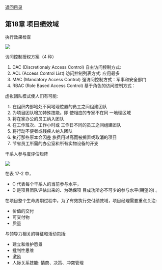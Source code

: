 [返回目录](/blog/ruankao/index.md)

## 第18章 项目绩效域

执行效果检查

![](https://cdn.jsdelivr.net/gh/mouday/img/2024/03/18/fh3ergn.png)

访问控制授权方案（4 种）

1. DAC (Discretionaiy Access Control) 自主访问控制方式:
2. ACL (Access Control List) 访问控制列表方式: 应用最多
3. MAC (Mandatory Access Control) 强访问控制方式：军事和安全部门
4. RBAC (Role Based Access Control) 基于角色的访问控制方式：

虚拟团队模式使人们有可能:
1. 在组织内部地处不同地理位置的员工之间组建团队
2. 为项目团队增加特殊技能，即
使相应的专家不在同 一地理区域
3. 将在家办公的员工纳入团队
4. 在工作班次、工作小时或 工作日不同的员工之间组建团队
5. 将行动不便者或残疾人纳入团队
6. 执行那些原本会因差 旅费用过高而被搁置或取消的项目
7. 节省员工所需的办公室和所有实物设备的开支

干系人参与度评估矩阵 

![](https://cdn.jsdelivr.net/gh/mouday/img/2024/03/18/y6d3vgb.png)

在表 17-2 中， 
- C 代表每个干系人的当前参与水平，
- D 是项目团队评估出来的、为确保项 目成功所必不可少的参与水平(期望的) 。 

在项目整个生命周期过程中，为了有效执行交付绩效域，项目经理需要重点关注:
- 价值的交付
- 可交付物
- 质量

与领导力相关的特征和活动包括:
- 建立和维护愿景
- 批判性思维
- 激励
- 人际关系技能: 情商、决策、冲突管理


